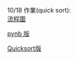 10/18 作業(quick sort):  
[流程圖](https://github.com/Trista1122/note/blob/master/week04/%E6%B5%81%E7%A8%8B%E5%9C%96.jpg)  

[pynb 版](https://github.com/Trista1122/note/blob/master/week04/HW.1%20quick%20sort.ipynb)

[Quicksort版](https://github.com/Trista1122/note/blob/master/week04/HW01.md)

